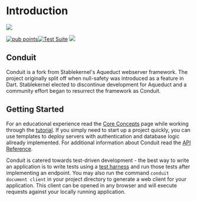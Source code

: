 # Introduction

![](.gitbook/assets/image.png)

[![pub points](https://badges.bar/conduit/pub%20points)](https://pub.dev/packages/conduit/score)[![Test Suite](https://github.com/conduit-dart/conduit/actions/workflows/test.yml/badge.svg)](https://github.com/conduit-dart/conduit/actions/workflows/test.yml) [![](https://discord.com/assets/3437c10597c1526c3dbd98c737c2bcae.svg)](https://discord.gg/MHz5cqktHW)

## Conduit

Conduit is a fork from Stablekernel's Aqueduct webserver framework. The project originally split off when null-safety was introduced as a feature in Dart. Stablekernel elected to discontinue development for Aqueduct and a community effort began to resurrect the framework as Conduit.

## Getting Started

For an educational experience read the [Core Concepts](core_concepts/) page while working through the [tutorial](tut/getting-started.md). If you simply need to start up a project quickly, you can use templates to deploy servers with authentication and database logic allready implemented. For additional information about Conduit read the [API Reference](https://pub.dev/documentation/conduit/latest/).

Conduit is catered towards test-driven development - the best way to write an application is to write tests using a [test harness](testing/tests.md) and run those tests after implementing an endpoint. You may also run the command `conduit document client` in your project directory to generate a web client for your application. This client can be opened in any browser and will execute requests against your locally running application.

